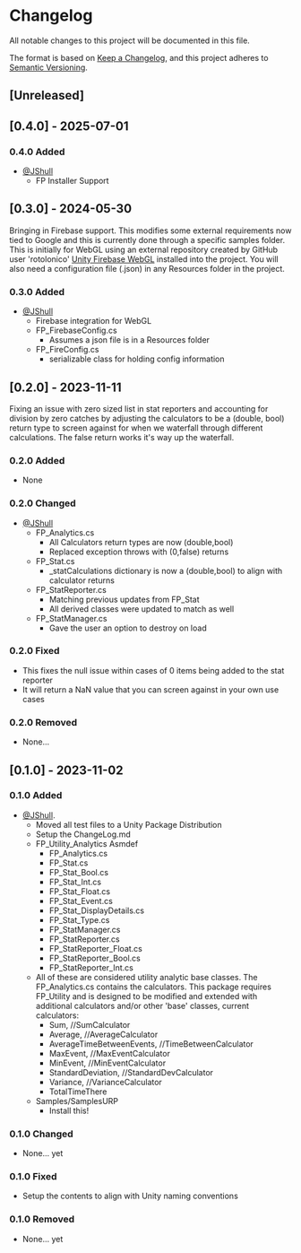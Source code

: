 # Changelog

All notable changes to this project will be documented in this file.

The format is based on [Keep a Changelog](https://keepachangelog.com/en/1.0.0/),
and this project adheres to [Semantic Versioning](https://semver.org/spec/v2.0.0.html).

## [Unreleased]

## [0.4.0] - 2025-07-01

### 0.4.0 Added

- [@JShull](https://github.com/jshull)
  - FP Installer Support

## [0.3.0] - 2024-05-30

Bringing in Firebase support. This modifies some external requirements now tied to Google and this is currently done through a specific samples folder. This is initially for WebGL using an external repository created by GitHub user 'rotolonico' [Unity Firebase WebGL](https://github.com/rotolonico/FirebaseWebGL/releases) installed into the project. You will also need a configuration file (.json) in any Resources folder in the project.

### 0.3.0 Added

- [@JShull](https://github.com/jshull)
  - Firebase integration for WebGL
  - FP_FirebaseConfig.cs
    - Assumes a json file is in a Resources folder
  - FP_FireConfig.cs
    - serializable class for holding config information

## [0.2.0] - 2023-11-11

Fixing an issue with zero sized list in stat reporters and accounting for division by zero catches by adjusting the calculators to be a (double, bool) return type to screen against for when we waterfall through different calculations. The false return works it's way up the waterfall.

### 0.2.0 Added

- None

### 0.2.0 Changed

- [@JShull](https://github.com/jshull)
  - FP_Analytics.cs
    - All Calculators return types are now (double,bool)
    - Replaced exception throws with (0,false) returns
  - FP_Stat.cs
    - _statCalculations dictionary is now a (double,bool) to align with calculator returns
  - FP_StatReporter.cs
    - Matching previous updates from FP_Stat
    - All derived classes were updated to match as well
  - FP_StatManager.cs
    - Gave the user an option to destroy on load
  
### 0.2.0 Fixed

- This fixes the null issue within cases of 0 items being added to the stat reporter
- It will return a NaN value that you can screen against in your own use cases

### 0.2.0 Removed

- None...

## [0.1.0] - 2023-11-02

### 0.1.0 Added

- [@JShull](https://github.com/jshull).
  - Moved all test files to a Unity Package Distribution
  - Setup the ChangeLog.md
  - FP_Utility_Analytics Asmdef
    - FP_Analytics.cs
    - FP_Stat.cs
    - FP_Stat_Bool.cs
    - FP_Stat_Int.cs
    - FP_Stat_Float.cs
    - FP_Stat_Event.cs
    - FP_Stat_DisplayDetails.cs
    - FP_Stat_Type.cs
    - FP_StatManager.cs
    - FP_StatReporter.cs
    - FP_StatReporter_Float.cs
    - FP_StatReporter_Bool.cs
    - FP_StatReporter_Int.cs
  - All of these are considered utility analytic base classes. The FP_Analytics.cs contains the calculators. This package requires FP_Utility and is designed to be modified and extended with additional calculators and/or other 'base' classes, current calculators:
    - Sum, //SumCalculator
    - Average, //AverageCalculator
    - AverageTimeBetweenEvents, //TimeBetweenCalculator
    - MaxEvent, //MaxEventCalculator
    - MinEvent, //MinEventCalculator
    - StandardDeviation, //StandardDevCalculator
    - Variance, //VarianceCalculator
    - TotalTimeThere
  - Samples/SamplesURP
    - Install this!

### 0.1.0 Changed

- None... yet

### 0.1.0 Fixed

- Setup the contents to align with Unity naming conventions

### 0.1.0 Removed

- None... yet
